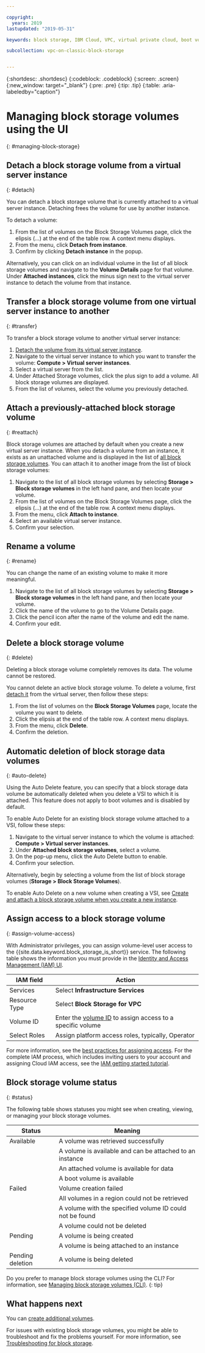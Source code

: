 ```yaml
---

copyright:
  years: 2019
lastupdated: "2019-05-31"

keywords: block storage, IBM Cloud, VPC, virtual private cloud, boot volume, data volume, volume, data storage, VSI, virtual server instance, instance

subcollection: vpc-on-classic-block-storage


---
```


{:shortdesc: .shortdesc}
{:codeblock: .codeblock}
{:screen: .screen}
{:new_window: target="_blank"}
{:pre: .pre}
{:tip: .tip}
{:table: .aria-labeledby="caption"}

# Managing block storage volumes using the UI
{: #managing-block-storage}

## Detach a block storage volume from a virtual server instance
{: #detach}

You can detach a block storage volume that is currently attached to a virtual server instance.  Detaching frees the volume for use by another instance.

To detach a volume:

1. From the list of volumes on the Block Storage Volumes page, click the elipsis (...) at the end of the table row. A context menu displays.
1. From the menu, click **Detach from instance**.
1. Confirm by clicking **Detach instance** in the popup.

Alternatively, you can click on an individual volume in the list of all block storage volumes and navigate to the  **Volume Details** page for that volume. Under **Attached instances**, click the minus sign next to the virtual server instance to detach the volume from that instance.

## Transfer a block storage volume from one virtual server instance to another
{: #transfer}

To transfer a block storage volume to another virtual server instance:

1. [Detach the volume from its virtual server instance](#detach).
1. Navigate to the virtual server instance to which you want to transfer the volume: **Compute > Virtual server instances**.
1. Select a virtual server from the list.
1. Under Attached Storage volumes, click the plus sign to add a volume. All block storage volumes are displayed.
1. From the list of volumes, select the volume you previously detached.

## Attach a previously-attached block storage volume
{: #reattach}

Block storage volumes are attached by default when you create a new virtual server instance.  When you detach a volume from an instance, it exists as an unattached volume and is displayed in the list of [all block storage volumes](/docs/vpc-on-classic-block-storage?topic=vpc-on-classic-block-storage-viewing-block-storage#viewvols). You can attach it to another image from the list of block storage volumes:

1. Navigate to the list of all block storage volumes by selecting **Storage > Block storage volumes** in the left hand pane, and then locate your volume.
1. From the list of volumes on the Block Storage Volumes page, click the elipsis (...) at the end of the table row. A context menu displays.
1. From the menu, click **Attach to instance**.
1. Select an available virtual server instance.
1. Confirm your selection.

## Rename a volume
{: #rename}

You can change the name of an existing volume to make it more meaningful.

1. Navigate to the list of all block storage volumes by selecting **Storage > Block storage volumes** in the left hand pane, and then locate your volume.
1. Click the name of the volume to go to the Volume Details page.
1. Click the pencil icon after the name of the volume and edit the name.
1. Confirm your edit.

## Delete a block storage volume
{: #delete}

Deleting a block storage volume completely removes its data. The volume cannot be restored.

You cannot delete an active block storage volume. To delete a volume, first [detach it](#detach) from the virtual server, then follow these steps:

1. From the list of volumes on the **Block Storage Volumes** page, locate the volume you want to delete.
1. Click the elipsis at the end of the table row. A context menu displays.
1. From the menu, click **Delete**.
1. Confirm the deletion.

## Automatic deletion of block storage data volumes
{: #auto-delete}

Using the Auto Delete feature, you can specify that a block storage data volume be automatically deleted when you delete a VSI to which it is attached. This feature does not apply to boot volumes and is disabled by default.

To enable Auto Delete for an existing block storage volume attached to a VSI, follow these steps:

1. Navigate to the virtual server instance to which the volume is attached: **Compute > Virtual server instances**.  
1. Under **Attached block storage volumes**, select a volume.
1. On the pop-up menu, click the Auto Delete button to enable.
1. Confirm your selection.

Alternatively, begin by selecting a volume from the list of block storage volumes (**Storage > Block Storage Volumes**).

To enable Auto Delete on a new volume when creating a VSI, see [Create and attach a block storage volume when you create a new instance](/docs/vpc-on-classic-block-storage?topic=vpc-on-classic-block-storage-creating-block-storage#create-from-vsi).

## Assign access to a block storage volume
{: #assign-volume-access}

With Administrator privileges, you can assign volume-level user access to the {{site.data.keyword.block_storage_is_short}} service. The following table shows the information you must provide in the [Identity and Access Management (IAM) UI](/docs/iam?topic=iam-account_setup#assigning-access).

| IAM field | Action |
|--------|-------------|
| Services | Select **Infrastructure Services** |
| Resource Type | Select **Block Storage for VPC** |
| Volume ID | Enter the [volume ID](/docs/vpc-on-classic-block-storage?topic=vpc-on-classic-block-storage-viewing-block-storage#view-vol-details) to assign access to a specific volume |
| Select Roles | Assign platform access roles, typically, Operator |

For more information, see the [best practices for assigning access](https://test.cloud.ibm.com/docs/iam?topic=iam-account_setup#account_setup). For the complete IAM process, which includes inviting users to your account and assigning Cloud IAM access, see the [IAM getting started tutorial](/docs/iam?topic=iam-getstarted#getstarted).

## Block storage volume status
{: #status}

The following table shows statuses you might see when creating, viewing, or managing your block storage volumes.

| Status | Meaning |
|--------|-------------|
| Available | A volume was retrieved successfully |
| | A volume is available and can be attached to an instance |
| | An attached volume is available for data
| | A boot volume is available |
| Failed    | Volume creation failed |
| | All volumes in a region could not be retrieved |
| | A volume with the specified volume ID could not be found |
| | A volume could not be deleted |
| Pending | A volume is being created |
| | A volume is being attached to an instance |
| Pending deletion | A volume is being deleted |

Do you prefer to manage block storage volumes using the CLI? For information, see [Managing block storage volumes (CLI)](/docs/vpc-on-classic-block-storage?topic=vpc-on-classic-block-storage-managing-block-storage-cli).
{: tip}

## What happens next

You can [create additional volumes](/docs/vpc-on-classic-block-storage?topic=vpc-on-classic-block-storage-creating-block-storage).

For issues with existing block storage volumes, you might be able to troubleshoot and fix the problems yourself.  For more information, see [Troubleshooting for block storage](/docs/vpc-on-classic-block-storage?topic=vpc-on-classic-block-storage-troubleshoot).
